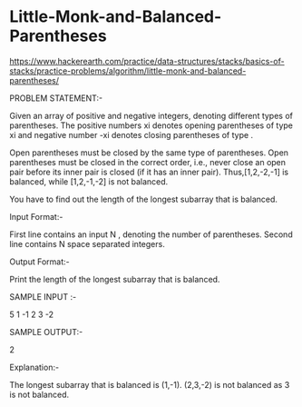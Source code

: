 # Little-Monk-and-Balanced-Parentheses
https://www.hackerearth.com/practice/data-structures/stacks/basics-of-stacks/practice-problems/algorithm/little-monk-and-balanced-parentheses/


PROBLEM STATEMENT:-

Given an array of positive and negative integers, denoting different types of parentheses. The positive numbers xi denotes opening parentheses of type xi and negative number -xi denotes closing parentheses of type .

Open parentheses must be closed by the same type of parentheses. Open parentheses must be closed in the correct order, i.e., never close an open pair before its inner pair is closed (if it has an inner pair). Thus,[1,2,-2,-1]  is balanced, while [1,2,-1,-2] is not balanced.

You have to find out the length of the longest subarray that is balanced.

Input Format:-

First line contains an input N , denoting the number of parentheses. Second line contains N space separated integers.

Output Format:-

Print the length of the longest subarray that is balanced.

SAMPLE INPUT :-

5
1 -1 2 3 -2

SAMPLE OUTPUT:-

2

Explanation:-

The longest subarray that is balanced is (1,-1). (2,3,-2)  is not balanced as 3 is not balanced.
